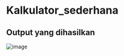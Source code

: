 # Kalkulator_sederhana

## Output yang dihasilkan 
![image](https://github.com/Delonix1Regia/Kalkulator_sederhana/assets/105977648/43bd6974-b652-41ba-a341-a6d9fd3bdea8)
